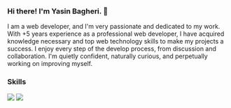 ### Hi there! I'm Yasin Bagheri. 👋
I am a web developer, and I'm very passionate and dedicated to my work.
With +5 years experience as a professional web developer, I have acquired knowledge necessary and top web technology skills to make my projects a success.
I enjoy every step of the develop process, from discussion and collaboration. I'm quietly confident, naturally curious, and perpetually working on improving myself.

### Skills
![](https://s31.picofile.com/file/8470085418/react.png&w=45)
![](https://s31.picofile.com/file/8470085384/nextjs.png&w=45)
<!--
**yasin-bagheri/yasin-bagheri** is a ✨ _special_ ✨ repository because its `README.md` (this file) appears on your GitHub profile.

Here are some ideas to get you started:

- 🔭 I’m currently working on ...
- 🌱 I’m currently learning ...
- 👯 I’m looking to collaborate on ...
- 🤔 I’m looking for help with ...
- 💬 Ask me about ...
- 📫 How to reach me: ...
- 😄 Pronouns: ...
- ⚡ Fun fact: ...
-->
